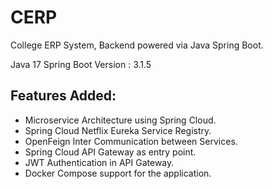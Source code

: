 # CERP

College ERP System, Backend powered via Java Spring Boot.

Java 17
Spring Boot Version : 3.1.5

## Features Added:
- Microservice Architecture using Spring Cloud.
- Spring Cloud Netflix Eureka Service Registry.
- OpenFeign Inter Communication between Services.
- Spring Cloud API Gateway as entry point.
- JWT Authentication in API Gateway.
- Docker Compose support for the application.